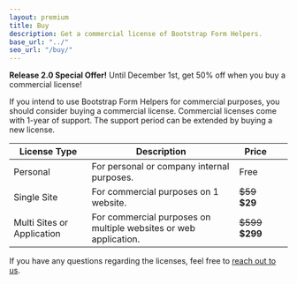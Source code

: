 ```yaml
---
layout: premium
title: Buy
description: Get a commercial license of Bootstrap Form Helpers.
base_url: "../"
seo_url: "/buy/"
---
```


<div class="alert alert-success">
<strong>Release 2.0 Special Offer!</strong> Until December 1st, get 50% off when you buy a commercial license!
</div>

If you intend to use Bootstrap Form Helpers for commercial purposes, you should consider
buying a commercial license. Commercial licenses come with 1-year of support. The support
period can be extended by buying a new license.

<table class="table">
  <thead>
    <tr>
      <th>License Type</th>
      <th>Description</th>
      <th>Price</th>
      <th>&nbsp;</th>
    </tr>
  </thead>
  <tbody>
    <tr>
      <td>Personal</td>
      <td>For personal or company internal purposes.</td>
      <td>Free</td>
      <td>&nbsp;</td>
    </tr>
    <tr>
      <td>Single Site</td>
      <td>For commercial purposes on 1 website.</td>
      <td><span style="text-decoration:line-through">$59</span> <b>$29</b></td>
      <td>
        <form action="" method="POST">
		  <script
			src="https://checkout.stripe.com/checkout.js" class="stripe-button"
			data-key="pk_live_zQyPs0Wzra8LSJS407T8xGhm"
			data-amount="2900"
			data-name="Bootstrap Form Helpers"
			data-description="Single Site ($29)"
			data-image="{{ page.base_url }}assets/img/logo.png">
		  </script>
		</form>
      </td>
    </tr>
    <tr>
      <td>Multi Sites or Application</td>
      <td>For commercial purposes on multiple websites or web application.</td>
      <td><span style="text-decoration:line-through">$599</span> <b>$299</b></td>
      <td>
        <form action="" method="POST">
		  <script
			src="https://checkout.stripe.com/checkout.js" class="stripe-button"
			data-key="pk_live_zQyPs0Wzra8LSJS407T8xGhm"
			data-amount="29900"
			data-name="Bootstrap Form Helpers"
			data-description="Multi Sites ($299)"
			data-image="{{ page.base_url }}assets/img/logo.png">
		  </script>
		</form>
      </td>
    </tr>
  </tbody>
</table>

If you have any questions regarding the licenses, feel free to [reach out to us](https://bootstrapformhelpers.zendesk.com/hc/en-us/requests/new).